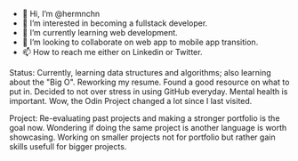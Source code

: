 - 👋 Hi, I’m @hermnchn
- 👀 I’m interested in becoming a fullstack developer.
- 🌱 I’m currently learning web development.
- 💞️ I’m looking to collaborate on web app to mobile app transition.
- 📫 How to reach me either on Linkedin or Twitter.

Status: Currently, learning data structures and algorithms; also learning about the "Big O". Reworking my resume. Found a good resource on what to put in. Decided to not over stress in using GitHub everyday. Mental health is important. Wow, the Odin Project changed a lot since I last visited.

Project: Re-evaluating past projects and making a stronger portfolio is the goal now. Wondering if doing the same project is another language is worth showcasing. Working on smaller projects not for portfolio but rather gain skills usefull for bigger projects.


<!---
hermnchn/hermnchn is a ✨ special ✨ repository because its `README.md` (this file) appears on your GitHub profile.
You can click the Preview link to take a look at your changes.
--->
